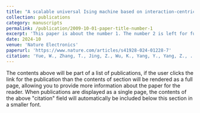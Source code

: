 ```yaml
---
title: "A scalable universal Ising machine based on interaction-centric storage and compute-in-memory"
collection: publications
category: manuscripts
permalink: /publication/2009-10-01-paper-title-number-1
excerpt: 'This paper is about the number 1. The number 2 is left for future work.'
date: 2024-10
venue: 'Nature Electronics'
paperurl: 'https://www.nature.com/articles/s41928-024-01228-7'
citation: 'Yue, W., Zhang, T., Jing, Z., Wu, K., Yang, Y., Yang, Z., ... & Yang, Y. (2024). A scalable universal Ising machine based on interaction-centric storage and compute-in-memory. Nature Electronics, 7(10), 904-913.'
---
```


The contents above will be part of a list of publications, if the user clicks the link for the publication than the contents of section will be rendered as a full page, allowing you to provide more information about the paper for the reader. When publications are displayed as a single page, the contents of the above "citation" field will automatically be included below this section in a smaller font.
